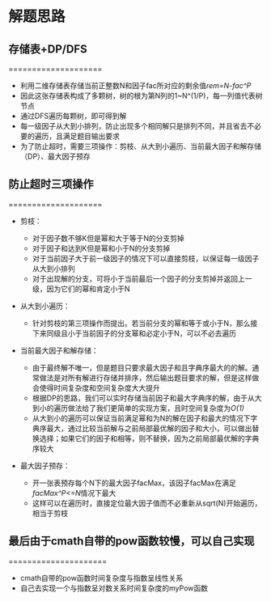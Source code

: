 # 解题思路

## 存储表+DP/DFS
====================
* 利用二维存储表存储当前正整数N和因子fac所对应的剩余值*rem=N-fac^P*
* 因此这张存储表构成了多颗树，树的根为第N列的1~N^(1/P)，每一列值代表树节点
* 通过DFS遍历每颗树，即可得到解
* 每一级因子从大到小排列，防止出现多个相同解只是排列不同，并且省去不必要的遍历，且满足题目输出要求
* 为了防止超时，需要三项操作：剪枝、从大到小遍历、当前最大因子和解存储（DP）、最大因子预存

## 防止超时三项操作
====================
* 剪枝：
     * 对于因子数不够K但是幂和大于等于N的分支剪掉
     * 对于因子和达到K但是幂和小于N的分支剪掉
     * 对于当前因子大于前一级因子的情况下可以直接剪枝，以保证每一级因子从大到小排列
     * 对于出现解的分支，可将小于当前最后一个因子的分支剪掉并返回上一级，因为它们的幂和肯定小于N

* 从大到小遍历：
     * 针对剪枝的第三项操作而提出。若当前分支的幂和等于或小于N，那么接下来同级且小于当前因子的分支幂和必定小于N，可以不必去遍历

* 当前最大因子和解存储：
     * 由于最终解不唯一，但是题目只要求最大因子和且字典序最大的的解。通常做法是对所有解进行存储并排序，然后输出题目要求的解，但是这样做会使得时间复杂度和空间复杂度大大提升
     * 根据DP的思路，我们可以实时存储当前因子和最大字典序的解，由于从大到小的遍历做法给了我们更简单的实现方案，且时空间复杂度为*O(1)*
     * 从大到小的遍历可以保证当前满足幂和为N的解在因子和最大的情况下字典序最大，通过比较当前解与之前局部最优解的因子和大小，可以做出替换选择；如果它们的因子和相等，则不替换，因为之前局部最优解的字典序较大

* 最大因子预存：
     * 开一张表预存每个N下的最大因子facMax，该因子facMax在满足*facMax^P<=N*情况下最大
     * 这样可以在遍历时，直接定位最大因子值而不必重新从sqrt(N)开始遍历，相当于剪枝
      
## 最后由于cmath自带的pow函数较慢，可以自己实现
=====================
* cmath自带的pow函数时间复杂度与指数呈线性关系
* 自己去实现一个与指数呈对数关系时间复杂度的myPow函数
      
